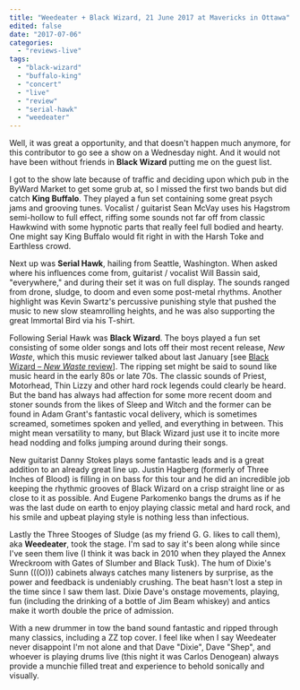 ```yaml
---
title: "Weedeater + Black Wizard, 21 June 2017 at Mavericks in Ottawa"
edited: false
date: "2017-07-06"
categories:
  - "reviews-live"
tags:
  - "black-wizard"
  - "buffalo-king"
  - "concert"
  - "live"
  - "review"
  - "serial-hawk"
  - "weedeater"
---
```


Well, it was great a opportunity, and that doesn't happen much anymore, for this contributor to go see a show on a Wednesday night. And it would not have been without friends in **Black Wizard** putting me on the guest list.

I got to the show late because of traffic and deciding upon which pub in the ByWard Market to get some grub at, so I missed the first two bands but did catch **King Buffalo**. They played a fun set containing some great psych jams and grooving tunes. Vocalist / guitarist Sean McVay uses his Hagstrom semi-hollow to full effect, riffing some sounds not far off from classic Hawkwind with some hypnotic parts that really feel full bodied and hearty. One might say King Buffalo would fit right in with the Harsh Toke and Earthless crowd.

Next up was **Serial Hawk**, hailing from Seattle, Washington. When asked where his influences come from, guitarist / vocalist Will Bassin said, "everywhere," and during their set it was on full display. The sounds ranged from drone, sludge, to doom and even some post-metal rhythms. Another highlight was Kevin Swartz's percussive punishing style that pushed the music to new slow steamrolling heights, and he was also supporting the great Immortal Bird via his T-shirt.

Following Serial Hawk was **Black Wizard**. The boys played a fun set consisting of some older songs and lots off their most recent release, _New Waste_, which this music reviewer talked about last January \[see [Black Wizard – _New Waste_ review](https://hellbound.ca/2015/12/black-wizard-new-waste/)\]. The ripping set might be said to sound like music heard in the early 80s or late 70s. The classic sounds of Priest, Motorhead, Thin Lizzy and other hard rock legends could clearly be heard. But the band has always had affection for some more recent doom and stoner sounds from the likes of Sleep and Witch and the former can be found in Adam Grant's fantastic vocal delivery, which is sometimes screamed, sometimes spoken and yelled, and everything in between. This might mean versatility to many, but Black Wizard just use it to incite more head nodding and folks jumping around during their songs.

New guitarist Danny Stokes plays some fantastic leads and is a great addition to an already great line up. Justin Hagberg (formerly of Three Inches of Blood) is filling in on bass for this tour and he did an incredible job keeping the rhythmic grooves of Black Wizard on a crisp straight line or as close to it as possible. And Eugene Parkomenko bangs the drums as if he was the last dude on earth to enjoy playing classic metal and hard rock, and his smile and upbeat playing style is nothing less than infectious.

Lastly the Three Stooges of Sludge (as my friend G. G. likes to call them), aka **Weedeater**, took the stage. I'm sad to say it's been along while since I've seen them live (I think it was back in 2010 when they played the Annex Wreckroom with Gates of Slumber and Black Tusk). The hum of Dixie's Sunn (((O))) cabinets always catches many listeners by surprise, as the power and feedback is undeniably crushing. The beat hasn't lost a step in the time since I saw them last. Dixie Dave's onstage movements, playing, fun (including the drinking of a bottle of Jim Beam whiskey) and antics make it worth double the price of admission.

With a new drummer in tow the band sound fantastic and ripped through many classics, including a ZZ top cover. I feel like when I say Weedeater never disappoint I'm not alone and that Dave "Dixie", Dave "Shep", and whoever is playing drums live (this night it was Carlos Denogean) always provide a munchie filled treat and experience to behold sonically and visually.
